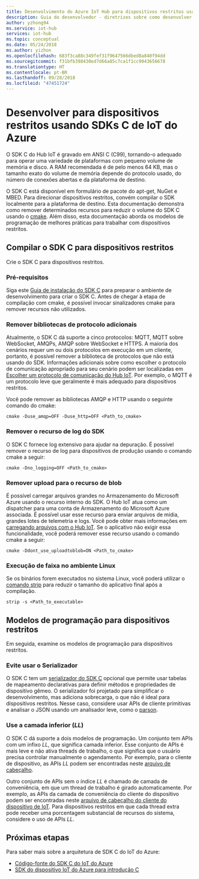 ```yaml
---
title: Desenvolvimento do Azure IoT Hub para dispositivos restritos usando o SDK C do Hub IoT | Microsoft Docs
description: Guia do desenvolvedor - diretrizes sobre como desenvolver usando SDKs do IoT do Azure para dispositivos restritos.
author: yzhong94
ms.service: iot-hub
services: iot-hub
ms.topic: conceptual
ms.date: 05/24/2018
ms.author: yizhon
ms.openlocfilehash: 683f3ca88c349fef31f9647566dbed8a840f94dd
ms.sourcegitcommit: f31bfb398430ed7d66a85c7ca1f1cc9943656678
ms.translationtype: HT
ms.contentlocale: pt-BR
ms.lasthandoff: 09/28/2018
ms.locfileid: "47451724"
---
```

# <a name="develop-for-constrained-devices-using-azure-iot-c-sdk"></a>Desenvolver para dispositivos restritos usando SDKs C de IoT do Azure

O SDK C do Hub IoT é gravado em ANSI C (C99), tornando-o adequado para operar uma variedade de plataformas com pequeno volume de memória e disco. A RAM recomendada é de pelo menos 64 KB, mas o tamanho exato do volume de memória depende do protocolo usado, do número de conexões abertas e da plataforma de destino.

O SDK C está disponível em formulário de pacote do apt-get, NuGet e MBED. Para direcionar dispositivos restritos, convém compilar o SDK localmente para a plataforma de destino. Esta documentação demonstra como remover determinados recursos para reduzir o volume do SDK C usando o [cmake](https://cmake.org/). Além disso, esta documentação aborda os modelos de programação de melhores práticas para trabalhar com dispositivos restritos.

## <a name="building-the-c-sdk-for-constrained-devices"></a>Compilar o SDK C para dispositivos restritos

Crie o SDK C para dispositivos restritos.

### <a name="prerequisites"></a>Pré-requisitos

Siga este [Guia de instalação do SDK C](https://github.com/Azure/azure-iot-sdk-c/blob/master/doc/devbox_setup.md) para preparar o ambiente de desenvolvimento para criar o SDK C. Antes de chegar à etapa de compilação com cmake, é possível invocar sinalizadores cmake para remover recursos não utilizados.

### <a name="remove-additional-protocol-libraries"></a>Remover bibliotecas de protocolo adicionais

Atualmente, o SDK C dá suporte a cinco protocolos: MQTT, MQTT sobre WebSocket, AMQPs, AMQP sobre WebSocket e HTTPS. A maioria dos cenários requer um ou dois protocolos em execução em um cliente, portanto, é possível remover a biblioteca de protocolos que não está usando do SDK. Informações adicionais sobre como escolher o protocolo de comunicação apropriado para seu cenário podem ser localizadas em [Escolher um protocolo de comunicação do Hub IoT](iot-hub-devguide-protocols.md). Por exemplo, o MQTT é um protocolo leve que geralmente é mais adequado para dispositivos restritos.

Você pode remover as bibliotecas AMQP e HTTP usando o seguinte comando do cmake:

```
cmake -Duse_amqp=OFF -Duse_http=OFF <Path_to_cmake>
```

### <a name="remove-sdk-logging-capability"></a>Remover o recurso de log do SDK

O SDK C fornece log extensivo para ajudar na depuração. É possível remover o recurso de log para dispositivos de produção usando o comando cmake a seguir:

```
cmake -Dno_logging=OFF <Path_to_cmake>
```

### <a name="remove-upload-to-blob-capability"></a>Remover upload para o recurso de blob

É possível carregar arquivos grandes no Armazenamento do Microsoft Azure usando o recurso interno do SDK. O Hub IoT atua como um dispatcher para uma conta de Armazenamento do Microsoft Azure associada. É possível usar esse recurso para enviar arquivos de mídia, grandes lotes de telemetria e logs. Você pode obter mais informações em [carregando arquivos com o Hub IoT](iot-hub-devguide-file-upload.md). Se o aplicativo não exigir essa funcionalidade, você poderá remover esse recurso usando o comando cmake a seguir:

```
cmake -Ddont_use_uploadtoblob=ON <Path_to_cmake>
```

### <a name="running-strip-on-linux-environment"></a>Execução de faixa no ambiente Linux

Se os binários forem executados no sistema Linux, você poderá utilizar o [comando strip](https://en.wikipedia.org/wiki/Strip_(Unix)) para reduzir o tamanho do aplicativo final após a compilação.

```
strip -s <Path_to_executable>
```

## <a name="programming-models-for-constrained-devices"></a>Modelos de programação para dispositivos restritos

Em seguida, examine os modelos de programação para dispositivos restritos.

### <a name="avoid-using-the-serializer"></a>Evite usar o Serializador

O SDK C tem um [serializador do SDK C](https://github.com/Azure/azure-iot-sdk-c/tree/master/serializer) opcional que permite usar tabelas de mapeamento declarativas para definir métodos e propriedades de dispositivo gêmeo. O serializador foi projetado para simplificar o desenvolvimento, mas adiciona sobrecarga, o que não é ideal para dispositivos restritos. Nesse caso, considere usar APIs de cliente primitivas e analisar o JSON usando um analisador leve, como o [parson](https://github.com/kgabis/parson).

### <a name="use-the-lower-layer-ll"></a>Use a camada inferior (_LL_)

O SDK C dá suporte a dois modelos de programação. Um conjunto tem APIs com um infixo _LL_, que significa camada inferior. Esse conjunto de APIs é mais leve e não ativa threads de trabalho, o que significa que o usuário precisa controlar manualmente o agendamento. Por exemplo, para o cliente de dispositivo, as APIs _LL_ podem ser encontradas neste [arquivo de cabeçalho](https://github.com/Azure/azure-iot-sdk-c/blob/master/iothub_client/inc/iothub_device_client_ll.h). 

Outro conjunto de APIs sem o índice _LL_ é chamado de camada de conveniência, em que um thread de trabalho é girado automaticamente. Por exemplo, as APIs da camada de conveniência do cliente do dispositivo podem ser encontradas neste [arquivo de cabeçalho do cliente do dispositivo de IoT](https://github.com/Azure/azure-iot-sdk-c/blob/master/iothub_client/inc/iothub_device_client.h). Para dispositivos restritos em que cada thread extra pode receber uma porcentagem substancial de recursos do sistema, considere o uso de APIs _LL_.

## <a name="next-steps"></a>Próximas etapas

Para saber mais sobre a arquitetura de SDK C do IoT do Azure:
-   [Código-fonte do SDK C do IoT do Azure](https://github.com/Azure/azure-iot-sdk-c/)
-   [SDK do dispositivo IoT do Azure para introdução C](iot-hub-device-sdk-c-intro.md)
